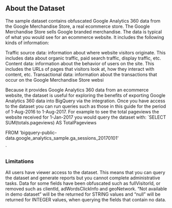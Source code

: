 ## About the Dataset
The sample dataset contains obfuscated Google Analytics 360 data from the Google Merchandise Store, a real ecommerce store. The Google Merchandise Store sells Google branded merchandise. The data is typical of what you would see for an ecommerce website. It includes the following kinds of information:

Traffic source data: information about where website visitors originate. This includes data about organic traffic, paid search traffic, display traffic, etc.
Content data: information about the behavior of users on the site. This includes the URLs of pages that visitors look at, how they interact with content, etc.
Transactional data: information about the transactions that occur on the Google Merchandise Store websi

Because it provides Google Analytics 360 data from an ecommerce website, the dataset is useful for exploring the benefits of exporting Google Analytics 360 data into BigQuery via the integration. Once you have access to the dataset you can run queries such as those in this guide for the period of 1-Aug-2016 to 1-Aug-2017. For example to see the total pageviews the website received for 1-Jan-2017 you would query the dataset with:
`SELECT SUM(totals.pageviews) AS TotalPageviews

FROM 'bigquery-public-data.google_analytics_sample.ga_sessions_20170101'

`

### Limitations
All users have viewer access to the dataset. This means that you can query the dataset and generate reports but you cannot complete administrative tasks. Data for some fields have been obfuscated such as fullVisitorId, or removed such as clientId, adWordsClickInfo and geoNetwork. “Not available in demo dataset” will be the returned for STRING values and “null” will be returned for INTEGER values, when querying the fields that contain no data.

